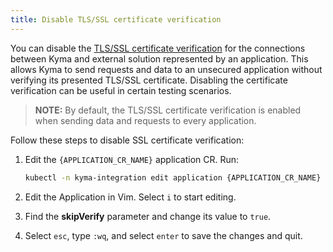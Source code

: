 ```yaml
---
title: Disable TLS/SSL certificate verification
---
```


You can disable the [TLS/SSL certificate verification](../../01-overview/main-areas/application-connectivity/ac-04-security.md#ssl-certificate-verification) for the connections between Kyma and external solution represented by an application. This allows Kyma to send requests and data to an unsecured application without verifying its presented TLS/SSL certificate. Disabling the certificate verification can be useful in certain testing scenarios.

>**NOTE:** By default, the TLS/SSL certificate verification is enabled when sending data and requests to every application.

Follow these steps to disable SSL certificate verification:

1. Edit the `{APPLICATION_CR_NAME}` application CR. Run:

   ```bash
   kubectl -n kyma-integration edit application {APPLICATION_CR_NAME}
   ```

2. Edit the Application in Vim. Select `i` to start editing.
3. Find the **skipVerify** parameter and change its value to `true`.
4. Select `esc`, type `:wq`, and select `enter` to save the changes and quit.
